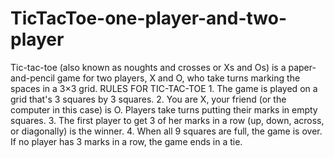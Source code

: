 # TicTacToe-one-player-and-two-player
Tic-tac-toe (also known as noughts and crosses or Xs and Os) is a paper-and-pencil game for two players, X and O, who take turns marking the spaces in a 3×3 grid.   RULES FOR TIC-TAC-TOE  1. The game is played on a grid that's 3 squares by 3 squares.  2. You are X, your friend (or the computer in this case) is O. Players take turns putting their marks in empty squares.  3. The first player to get 3 of her marks in a row (up, down, across, or diagonally) is the winner.  4. When all 9 squares are full, the game is over. If no player has 3 marks in a row, the game ends in a tie.
